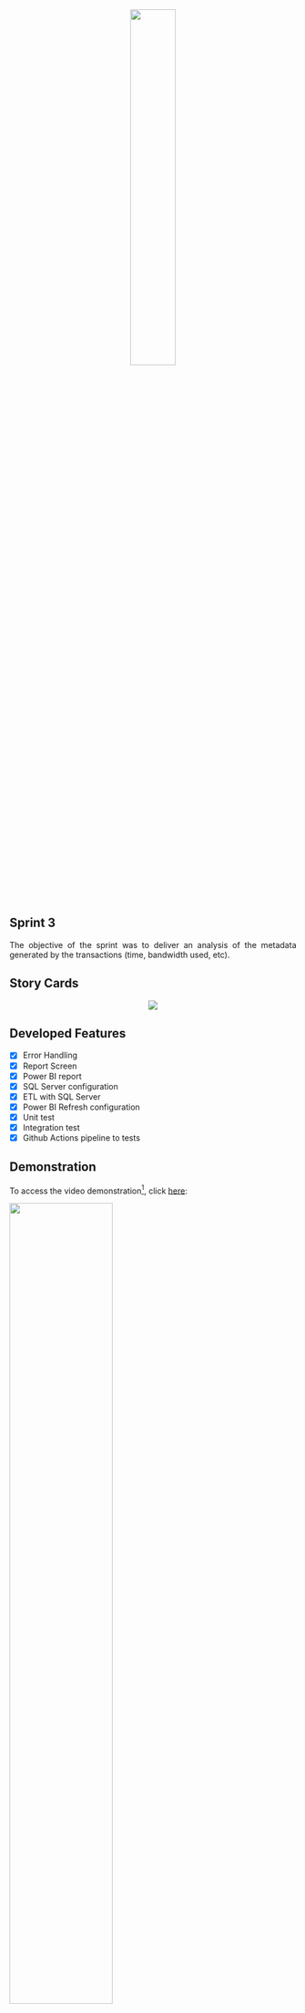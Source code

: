 <div align="center">
  <img src="https://user-images.githubusercontent.com/74321890/228393527-9bd20785-93b0-4da2-b774-97e81e59e6e4.svg" width="40%">
</div>

## Sprint 3

<p align="justify">
The objective of the sprint was to deliver an analysis of the metadata generated by the transactions (time, bandwidth used, etc).
  
## Story Cards
<p align="center">
  <img src="https://github.com/DolphinDatabase/Cloud-In/assets/58821700/75dc7611-4fac-4cb9-9ed2-eb0fc2f826ce"/>
</p>

## Developed Features

- [X] Error Handling
- [X] Report Screen
- [X] Power BI report
- [X] SQL Server configuration
- [X] ETL with SQL Server
- [X] Power BI Refresh configuration
- [X] Unit test
- [X] Integration test
- [X] Github Actions pipeline to tests

## Demonstration

To access the video demonstration[^1], click [here](https://youtu.be/_HoWpwWmqIo):

[<img src="https://user-images.githubusercontent.com/74321890/228991716-687c07f9-3b6a-4cea-b855-677b51b2b20a.svg" width="60%" height="60%">](https://youtu.be/_HoWpwWmqIo "Cloud-in vídeo Demonstração")

## Members

 - Betriz Medeiros (PO)
 - Pedro Motta (SM)
 - Abraão Henrique (DEV)
 - Hamilton Zanini (DEV)
 - Renata Garcia (DEV)
 - Victor Cavichioli (DEV)
 
For more information[^2], click [here](https://github.com/DolphinDatabase/Cloud-In/wiki/Development-Team).

[^1]: Video produced and edited by the members of the group.
[^2]: Team responsible for API development
